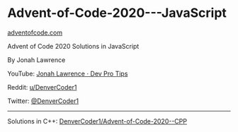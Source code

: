 # Advent-of-Code-2020---JavaScript

[adventofcode.com](https://adventofcode.com/)

Advent of Code 2020 Solutions in JavaScript

By Jonah Lawrence

YouTube: [Jonah Lawrence ⋅ Dev Pro Tips](https://youtube.com/c/DevProTips)

Reddit: [u/DenverCoder1](https://www.reddit.com/u/DenverCoder1)

Twitter: [@DenverCoder1](https://twitter.com/DenverCoder1)

----

Solutions in C++: [DenverCoder1/Advent-of-Code-2020--CPP](https://github.com/DenverCoder1/Advent-of-Code-2020---CPP)